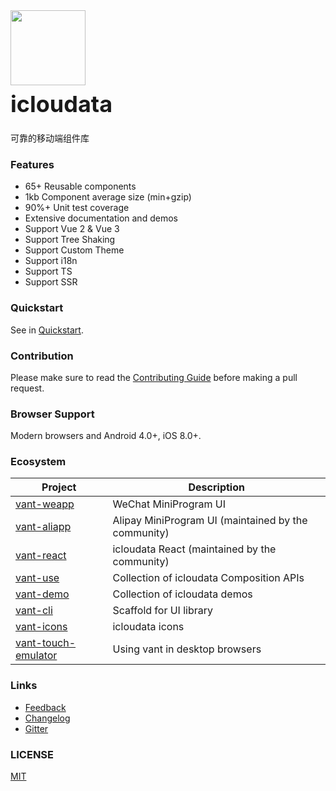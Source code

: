 <div class="card">
  <div class="icloudata-doc-intro">
    <img class="icloudata-doc-intro__logo" style="width: 120px; height: 120px;" src="http://qtp0d90o0.hb-bkt.clouddn.com/logo.png">
    <h2 style="margin: 0; font-size: 36px; line-height: 60px;">icloudata</h2>
    <p>可靠的移动端组件库</p>
  </div>
</div>

### Features

- 65+ Reusable components
- 1kb Component average size (min+gzip)
- 90%+ Unit test coverage
- Extensive documentation and demos
- Support Vue 2 & Vue 3
- Support Tree Shaking
- Support Custom Theme
- Support i18n
- Support TS
- Support SSR

### Quickstart

See in [Quickstart](#/en-US/quickstart).

### Contribution

Please make sure to read the [Contributing Guide](https://github.com/youzan/vant/blob/dev/.github/CONTRIBUTING.md) before making a pull request.

### Browser Support

Modern browsers and Android 4.0+, iOS 8.0+.

### Ecosystem

| Project | Description |
| --- | --- |
| [vant-weapp](https://github.com/youzan/vant-weapp) | WeChat MiniProgram UI |
| [vant-aliapp](https://github.com/ant-move/icloudata-Aliapp) | Alipay MiniProgram UI (maintained by the community) |
| [vant-react](https://github.com/mxdi9i7/vant-react) | icloudata React (maintained by the community) |
| [vant-use](https://youzan.github.io/vant/vant-use/) | Collection of icloudata Composition APIs |
| [vant-demo](https://github.com/youzan/vant-demo) | Collection of icloudata demos |
| [vant-cli](https://github.com/youzan/vant/tree/dev/packages/vant-cli) | Scaffold for UI library |
| [vant-icons](https://github.com/youzan/vant/tree/dev/packages/vant-icons) | icloudata icons |
| [vant-touch-emulator](https://github.com/youzan/vant/tree/dev/packages/vant-touch-emulator) | Using vant in desktop browsers |

### Links

- [Feedback](https://github.com/youzan/vant/issues)
- [Changelog](#/en-US/changelog)
- [Gitter](https://gitter.im/vant-contrib/discuss?utm_source=share-link&utm_medium=link&utm_campaign=share-link)

### LICENSE

[MIT](https://zh.wikipedia.org/wiki/MIT%E8%A8%B1%E5%8F%AF%E8%AD%89)
